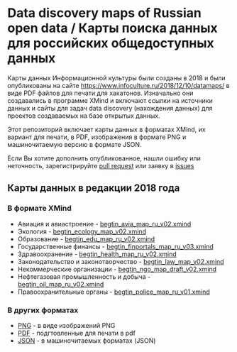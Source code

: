 # Data discovery maps of Russian open data / Карты поиска данных для российских общедоступных данных

Карты данных Информационной культуры были созданы в 2018 и были опубликованы на сайте https://www.infoculture.ru/2018/12/10/datamaps/ в виде PDF файлов для печати для хакатонов.
Изначально они создавались в программе XMind и включают ссылки на источники данных и сайты для задач data discovery (нахождения данных) для проектов создаваемых на базе открытых данных.

Этот репозиторий включает карты данных в форматах XMind, их вариант для печати, в PDF, изображения в формате PNG и машиночитаемую версию в формате JSON.

Если Вы хотите дополнить опубликованное, нашли ошибку или неточность, зарегистрируйте [pull request](https://github.com/infoculture/ru-datamaps/pulls) или заявку в [issues](https://github.com/infoculture/ru-datamaps/issues)

## Карты данных в редакции 2018 года

### В формате XMind

* Авиация и авиастроение - [begtin_avia_map_ru_v02.xmind](2018-edition/xmind/begtin_avia_map_ru_v02.xmind) 
* Экология - [begtin_ecology_map_v02.xmind](2018-edition/xmind/begtin_ecology_map_v02.xmind)
* Образование - [begtin_edu_map_ru_v02.xmind](2018-edition/xmind/begtin_edu_map_ru_v02.xmind)
* Государственные финансы - [begtin_finportals_map_ru_v03.xmind](2018-edition/xmind/begtin_finportals_map_ru_v03.xmind)
* Здравоохранение - [begtin_health_map_ru_v02.xmind](2018-edition/xmind/begtin_health_map_ru_v02.xmind)
* Законодательство и законотворчество - [begtin_law_map_v02.xmind](2018-edition/xmind/begtin_law_map_v02.xmind)
* Некоммерческие организации - [begtin_ngo_map_draft_v02.xmind](2018-edition/xmind/begtin_ngo_map_draft_v02.xmind)
* Нефтегазовая промышленность и добыча - [begtin_oil_map_ru_v02.xmind](2018-edition/xmind/begtin_oil_map_ru_v02.xmind)
* Правоохранительные органы - [begtin_police_map_ru_v01.xmind](2018-edition/xmind/begtin_police_map_ru_v01.xmind)

### В других форматах

* [PNG](2018-edition/png) - в виде изображений PNG
* [PDF](2018-edition/pdf) - подгтовленные для печати в pdf
* [JSON](2018-edition/png) - в машиночитаемых форматах (JSON)
